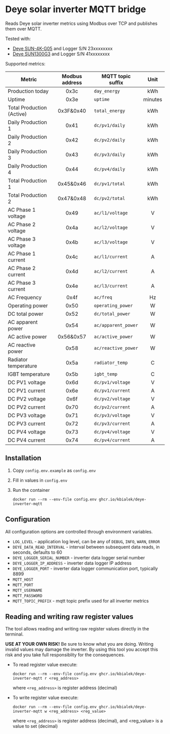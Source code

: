 # Deye solar inverter MQTT bridge

Reads Deye solar inverter metrics using Modbus over TCP and publishes them over MQTT.

Tested with:
* [Deye SUN-4K-G05](https://www.deyeinverter.com/product/three-phase-string-inverter/sun4-5-6-7-8-10kg03.html) and Logger S/N 23xxxxxxxx
* [Deye SUN1300G3](https://www.deyeinverter.com/product/microinverter-1/sun13002000g3eu230.html) and Logger S/N 41xxxxxxxx

Supported metrics:

|Metric|Modbus address|MQTT topic suffix|Unit|
|---|:-:|---|:-:|
|Production today|0x3c|`day_energy`|kWh|
|Uptime|0x3e|`uptime`|minutes|
|Total Production (Active)|0x3F&0x40|`total_energy`|kWh|
|Daily Production 1|0x41|`dc/pv1/daily`|kWh|
|Daily Production 2|0x42|`dc/pv2/daily`|kWh|
|Daily Production 3|0x43|`dc/pv3/daily`|kWh|
|Daily Production 4|0x44|`dc/pv4/daily`|kWh|
|Total Production 1|0x45&0x46|`dc/pv1/total`|kWh|
|Total Production 2|0x47&0x48|`dc/pv2/total`|kWh|
|AC Phase 1 voltage|0x49|`ac/l1/voltage`|V|
|AC Phase 2 voltage|0x4a|`ac/l2/voltage`|V|
|AC Phase 3 voltage|0x4b|`ac/l3/voltage`|V|
|AC Phase 1 current|0x4c|`ac/l1/current`|A|
|AC Phase 2 current|0x4d|`ac/l2/current`|A|
|AC Phase 3 current|0x4e|`ac/l3/current`|A|
|AC Frequency|0x4f|`ac/freq`|Hz|
|Operating power|0x50|`operating_power`|W|
|DC total power|0x52|`dc/total_power`|W|
|AC apparent power|0x54|`ac/apparent_power`|W|
|AC active power|0x56&0x57|`ac/active_power`|W|
|AC reactive power|0x58|`ac/reactive_power`|W|
|Radiator temperature|0x5a|`radiator_temp`|C|
|IGBT temperature|0x5b|`igbt_temp`|C|
|DC PV1 voltage|0x6d|`dc/pv1/voltage`|V|
|DC PV1 current|0x6e|`dc/pv1/current`|A|
|DC PV2 voltage|0x6f|`dc/pv2/voltage`|V|
|DC PV2 current|0x70|`dc/pv2/current`|A|
|DC PV3 voltage|0x71|`dc/pv3/voltage`|V|
|DC PV3 current|0x72|`dc/pv3/current`|A|
|DC PV4 voltage|0x73|`dc/pv4/voltage`|V|
|DC PV4 current|0x74|`dc/pv4/current`|A|


## Installation
1. Copy `config.env.example` as `config.env`
2. Fill in values in `config.env`
3. Run the container

    ```
    docker run --rm --env-file config.env ghcr.io/kbialek/deye-inverter-mqtt
    ```


## Configuration
All configuration options are controlled through environment variables.

* `LOG_LEVEL` - application log level, can be any of `DEBUG`, `INFO`, `WARN`, `ERROR`
* `DEYE_DATA_READ_INTERVAL` - interval between subsequent data reads, in seconds, defaults to 60
* `DEYE_LOGGER_SERIAL_NUMBER` - inverter data logger serial number
* `DEYE_LOGGER_IP_ADDRESS` - inverter data logger IP address
* `DEYE_LOGGER_PORT` - inverter data logger communication port, typically 8899
* `MQTT_HOST`
* `MQTT_PORT`
* `MQTT_USERNAME`
* `MQTT_PASSWORD`
* `MQTT_TOPIC_PREFIX` - mqtt topic prefix used for all inverter metrics

## Reading and writing raw register values
The tool allows reading and writing raw register values directly in the terminal.

**USE AT YOUR OWN RISK!** Be sure to know what you are doing. Writing invalid values may damage the inverter.
By using this tool you accept this risk and you take full responsiblity for the consequences.

* To read register value execute:
    ```
    docker run --rm --env-file config.env ghcr.io/kbialek/deye-inverter-mqtt r <reg_address>
    ```
    where `<reg_address>` is register address (decimal)

* To write register value execute:
    ```
    docker run --rm --env-file config.env ghcr.io/kbialek/deye-inverter-mqtt w <reg_address> <reg_value>
    ```
    where `<reg_address>` is register address (decimal), and <reg_value> is a value to set (decimal)


